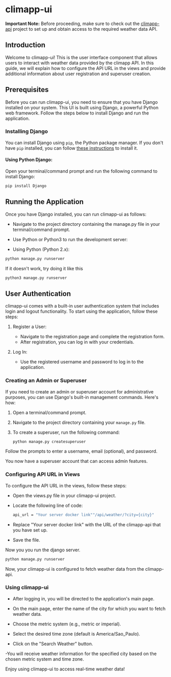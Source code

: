 # climapp-ui

**Important Note:** Before proceeding, make sure to check out the [climapp-api](https://github.com/lleonardofarias/climapp-api) project to set up and obtain access to the required weather data API.

## Introduction

Welcome to climapp-ui! This is the user interface component that allows users to interact with weather data provided by the climapp API. In this guide, we will explain how to configure the API URL in the views and provide additional information about user registration and superuser creation.

## Prerequisites

Before you can run climapp-ui, you need to ensure that you have Django installed on your system. This UI is built using Django, a powerful Python web framework. Follow the steps below to install Django and run the application.

### Installing Django

You can install Django using `pip`, the Python package manager. If you don't have `pip` installed, you can follow [these instructions](https://pip.pypa.io/en/stable/installation/) to install it.

#### Using Python Django:

Open your terminal/command prompt and run the following command to install Django:

```bash
pip install Django
```

## Running the Application

Once you have Django installed, you can run climapp-ui as follows:

- Navigate to the project directory containing the manage.py file in your terminal/command prompt.

- Use Python or Python3 to run the development server:

- Using Python (Python 2.x):

```bash
python manage.py runserver
```
If it doesn't work, try doing it like this

```bash
python3 manage.py runserver
```

## User Authentication

climapp-ui comes with a built-in user authentication system that includes login and logout functionality. To start using the application, follow these steps:

1. Register a User:
   - Navigate to the registration page and complete the registration form.
   - After registration, you can log in with your credentials.

2. Log In:
   - Use the registered username and password to log in to the application.

### Creating an Admin or Superuser

If you need to create an admin or superuser account for administrative purposes, you can use Django's built-in management commands. Here's how:

1. Open a terminal/command prompt.

2. Navigate to the project directory containing your `manage.py` file.

3. To create a superuser, run the following command:

   ```bash
   python manage.py createsuperuser
   ```

Follow the prompts to enter a username, email (optional), and password.

You now have a superuser account that can access admin features.

### Configuring API URL in Views

To configure the API URL in the views, follow these steps:

- Open the views.py file in your climapp-ui project.

- Locate the following line of code:

  ```bash
  api_url = "Your server docker link""/api/weather/?city={city}"
   ```
- Replace "Your server docker link" with the URL of the climapp-api that you have set up.

- Save the file.

Now you you run the django server.

  ```bash
  python manage.py runserver
   ```

Now, your climapp-ui is configured to fetch weather data from the climapp-api.

### Using climapp-ui

- After logging in, you will be directed to the application's main page.

- On the main page, enter the name of the city for which you want to fetch weather data.

- Choose the metric system (e.g., metric or imperial).

- Select the desired time zone (default is America/Sao_Paulo).

- Click on the "Search Weather" button.

-You will receive weather information for the specified city based on the chosen metric system and time zone.

Enjoy using climapp-ui to access real-time weather data!
